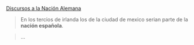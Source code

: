[Discursos a la Nación Alemana](https://es.wikipedia.org/wiki/Discursos_a_la_naci%C3%B3n_alemana)

> En los tercios de irlanda los de la ciudad de mexico serian parte de la **nación española**.

> ...